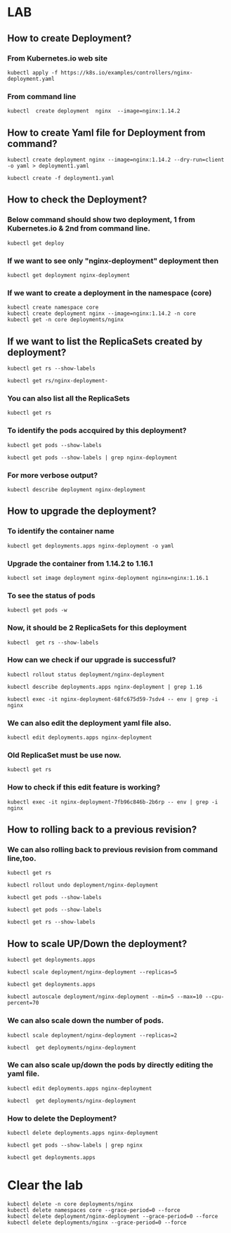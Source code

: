 
# LAB
## How to create Deployment?
### From Kubernetes.io web site
```
kubectl apply -f https://k8s.io/examples/controllers/nginx-deployment.yaml
```
### From command line
```
kubectl  create deployment  nginx  --image=nginx:1.14.2
```

## How to create Yaml file for Deployment from command?
```
kubectl create deployment nginx --image=nginx:1.14.2 --dry-run=client -o yaml > deployment1.yaml
```
```
kubectl create -f deployment1.yaml
```

## How to check the Deployment?
### Below command should show two deployment, 1 from Kubernetes.io & 2nd from command line.
```
kubectl get deploy
```

### If we want to see only "nginx-deployment" deployment then
```
kubectl get deployment nginx-deployment
```

### If we want to create a deployment in the namespace (core)

```
kubectl create namespace core
kubectl create deployment nginx --image=nginx:1.14.2 -n core
kubectl get -n core deployments/nginx
```

## If we want to list the ReplicaSets created by deployment?

```
kubectl get rs --show-labels
```

```
kubectl get rs/nginx-deployment-
```
### You can also list all the ReplicaSets
```
kubectl get rs 
```

### To identify the pods accquired by this deployment?

```
kubectl get pods --show-labels
```

```
kubectl get pods --show-labels | grep nginx-deployment
```


### For more verbose output?
```
kubectl describe deployment nginx-deployment
```


## How to upgrade the deployment?

### To identify the container name
```
kubectl get deployments.apps nginx-deployment -o yaml
```

### Upgrade the container from 1.14.2 to 1.16.1
```
kubectl set image deployment nginx-deployment nginx=nginx:1.16.1
```

### To see the status of pods
```
kubectl get pods -w
```

### Now, it should be 2 ReplicaSets for this deployment
```
kubectl  get rs --show-labels
```

### How can we check if our upgrade is successful?
```
kubectl rollout status deployment/nginx-deployment
```

```
kubectl describe deployments.apps nginx-deployment | grep 1.16
```

```
kubectl exec -it nginx-deployment-68fc675d59-7sdv4 -- env | grep -i nginx
```


### We can also edit the deployment yaml file also.
```
kubectl edit deployments.apps nginx-deployment 
```

### Old ReplicaSet must be use now.
```
kubectl get rs
```

### How to check if this edit feature is working?
```
kubectl exec -it nginx-deployment-7fb96c846b-2b6rp -- env | grep -i nginx
```

## How to rolling  back to a previous revision?

### We can also rolling back to previous revision from command line,too. 
```
kubectl get rs
```

```
kubectl rollout undo deployment/nginx-deployment 
```

```
kubectl get pods --show-labels
```

```
kubectl get pods --show-labels
```

```
kubectl get rs --show-labels
```



## How to scale UP/Down the deployment?

```
kubectl get deployments.apps 
```
```
kubectl scale deployment/nginx-deployment --replicas=5
```
```
kubectl get deployments.apps 
```

```
kubectl autoscale deployment/nginx-deployment --min=5 --max=10 --cpu-percent=70
```

### We can also scale down the number of pods.
```
kubectl scale deployment/nginx-deployment --replicas=2

```

```
kubectl  get deployments/nginx-deployment 
```

### We can also scale up/down the pods by directly editing the yaml file.
```
kubectl edit deployments.apps nginx-deployment 
```
```
kubectl  get deployments/nginx-deployment 
```

### How to delete the Deployment?
```
kubectl delete deployments.apps nginx-deployment
```

```
kubectl get pods --show-labels | grep nginx
```

```
kubectl get deployments.apps 
```



# Clear the lab 

```
kubectl delete -n core deployments/nginx
kubectl delete namespaces core --grace-period=0 --force
kubectl delete deployment/nginx-deployment --grace-period=0 --force
kubectl delete deployments/nginx --grace-period=0 --force
```


